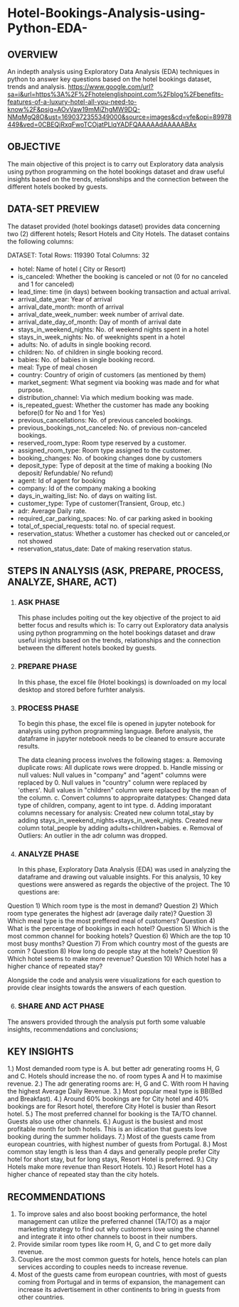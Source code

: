 # Hotel-Bookings-Analysis-using-Python-EDA-
## OVERVIEW 
An indepth analysis using Exploratory Data Analysis (EDA) techniques in python to answer key questions based on the hotel bookings dataset, trends and analysis.
https://www.google.com/url?sa=i&url=https%3A%2F%2Fhotelenglishpoint.com%2Fblog%2Fbenefits-features-of-a-luxury-hotel-all-you-need-to-know%2F&psig=AOvVaw19mMiZhgMW9DQ-NMqMgQ8O&ust=1690372355349000&source=images&cd=vfe&opi=89978449&ved=0CBEQjRxqFwoTCOjatPLlqYADFQAAAAAdAAAAABAx

## OBJECTIVE
The main objective of this project is to carry out Exploratory data analysis using python programming on the hotel bookings dataset and draw useful insights based on the trends, relationships and the connection between the different hotels booked by guests.

## DATA-SET PREVIEW 
The dataset provided (hotel bookings dataset) provides data concerning two (2) different hotels; Resort Hotels and City Hotels. The dataset contains the following columns:

DATASET: Total Rows: 119390
         Total Columns: 32
         
- hotel: Name of hotel ( City or Resort)
- is_canceled: Whether the booking is canceled or not (0 for no canceled and 1 for canceled)
- lead_time: time (in days) between booking transaction and actual arrival.
- arrival_date_year: Year of arrival
- arrival_date_month: month of arrival
- arrival_date_week_number: week number of arrival date.
- arrival_date_day_of_month: Day of month of arrival date
- stays_in_weekend_nights: No. of weekend nights spent in a hotel
- stays_in_week_nights: No. of weeknights spent in a hotel
- adults: No. of adults in single booking record.
- children: No. of children in single booking record.
- babies: No. of babies in single booking record. 
- meal: Type of meal chosen 
- country: Country of origin of customers (as mentioned by them)
- market_segment: What segment via booking was made and for what purpose.
- distribution_channel: Via which medium booking was made.
- is_repeated_guest: Whether the customer has made any booking before(0 for No and 1 for 
                     Yes)
- previous_cancellations: No. of previous canceled bookings.
- previous_bookings_not_canceled: No. of previous non-canceled bookings.
- reserved_room_type: Room type reserved by a customer.
- assigned_room_type: Room type assigned to the customer.
- booking_changes: No. of booking changes done by customers
- deposit_type: Type of deposit at the time of making a booking (No deposit/ Refundable/ No refund)
- agent: Id of agent for booking
- company: Id of the company making a booking
- days_in_waiting_list: No. of days on waiting list.
- customer_type: Type of customer(Transient, Group, etc.)
- adr: Average Daily rate.
- required_car_parking_spaces: No. of car parking asked in booking
- total_of_special_requests: total no. of special request.
- reservation_status: Whether a customer has checked out or canceled,or not showed 
- reservation_status_date: Date of making reservation status.


## STEPS IN ANALYSIS (ASK, PREPARE, PROCESS, ANALYZE, SHARE, ACT)

1. ### ASK PHASE
   This phase includes poiting out the key objective of the project to aid better focus and results which is: To carry out Exploratory data analysis using python programming on the hotel bookings dataset and draw useful insights based on the trends, relationships and the connection between the different hotels booked by guests.

2. ### PREPARE PHASE
   In this phase, the excel file (Hotel bookings) is downloaded on my local desktop and stored before furhter analysis.

3. ### PROCESS PHASE
   To begin this phase, the excel file is opened in jupyter notebook for analysis using python programming language. Before analysis, the dataframe in jupyter notebook needs to be cleaned to ensure accurate results.
   
   The data cleaning process involves the following stages:
a. Removing duplicate rows: All duplicate rows were dropped.
b. Handle missing or null values: Null values in "company" and "agent" columns were replaced by 0.
Null values in "country" column were replaced by 'others'.
Null values in "children" column were replaced by the mean of the column.
c. Convert columns to appropraite datatypes: Changed data type of children, company, agent to int type.
d. Adding imporatant columns necessary for analysis: Created new column total_stay by adding stays_in_weekend_nights+stays_in_week_nights.
Created new column total_people by adding adults+children+babies.
e. Removal of Outliers: An outlier in the adr column was dropped.


4. ### ANALYZE PHASE
   In this phase, Exploratory Data Analysis (EDA) was used in analyzing the dataframe and drawing out valuable insights. For this analysis, 10 key questions were answered as regards the objective of the project. The 10 questions are:

 Question 1)  Which room type is the most in demand?
 Question 2)  Which room type generates the  highest adr (average daily rate)?
 Question 3)  Which meal type is the most preffered meal of customers?
 Question 4)  What is the  percentage of bookings in each hotel?
 Question 5)  Which is the most common channel for booking hotels?
 Question 6)  Which are the top 10 most busy months?
 Question 7)  From which country most of the guests are comin ?
 Question 8)  How long do people stay at the hotels?
 Question 9)  Which hotel seems to make more revenue?
 Question 10) Which hotel has a higher chance of repeated stay?

Alongside the code and analysis were visualizations for each question to provide clear insights towards the answers of each question.


6. ### SHARE AND ACT PHASE
The answers provided through the analysis put forth some valuable insights, recommendations and conclusions;

## KEY INSIGHTS

 1.) Most demanded room type is A. but better adr generating rooms H, G and C. Hotels should increase the no. of room types A and H to maximise revenue.
 2.) The adr generating rooms are: H, G and C. With room H having the highest Average Daily Revenue. 
 3.) Most popular meal type is BB(Bed and Breakfast).
 4.) Around 60% bookings are for City hotel and 40% bookings are for Resort hotel, therefore City Hotel is busier than Resort hotel.
 5.) The most preferred channel for booking is the TA/TO channel. Guests also use other channels.
 6.) August is the busiest and most profitable month for both hotels. This is an idication that guests love booking during the summer holidays.
 7.) Most of the guests came from european countries, with highest number of guests from Portugal.
 8.) Most common stay length is less than 4 days and generally people prefer City hotel for short stay, but for long stays, Resort Hotel is preferred.
 9.) City Hotels make more revenue than Resort Hotels.
 10.) Resort Hotel has a higher chance of repeated stay than the city hotels.


 ## RECOMMENDATIONS
 1. To improve sales and also boost booking performance, the hotel management can utilize the preferred channel (TA/TO) as a major marketing strategy to find out why customers love using the channel and integrate it into other channels to boost in their numbers.
 2. Provide similar room types like room H, G, and C to get more daily revenue.
 3. Couples are the most common guests for hotels, hence hotels can plan services according to couples needs to increase revenue.
 4. Most of the guests came from european countries, with most of guests coming from Portugal and in terms of expansion, the management can increase its advertisement in other continents to bring in guests from other countries. 
